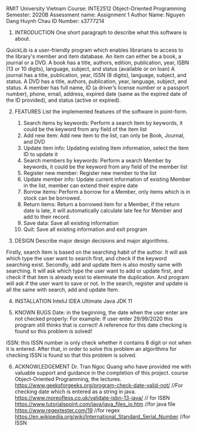 RMIT University Vietnam
Course: INTE2512 Object-Oriented Programming
Semester: 2020B
Assessment name: Assignment 1
Author Name: Nguyen Dang Huynh Chau
ID Number: s3777214

1. INTRODUCTION
One short paragraph to describe what this software is about.

QuickLib is a user-friendly program which enables librarians to access to the library's member and item database. An item can either be a book, a journal or a DVD. A book has a title, authors, edition, publication, year, ISBN (13 or 10 digits), language, subject, and status (available or on loan) A journal has a title, publication, year, ISSN (8 digits), language, subject, and status. A DVD has a title, authors, publication, year, language, subject, and status. A member has full name, ID (a driver’s license number or a passport number), phone, email, address, expired date (same as the expired date of the ID provided), and status (active or expired).

2. FEATURES
List the implemented features of the software in point-form.

    1. Search items by keywords: Perform a search Item by keywords, it could be the keyword from any field of the item list
    2. Add new item: Add new item to the list, can only be Book, Journal, and DVD
    3. Update item info: Updating existing Item information, select the item ID to update it
    4. Search members by keywords: Perform a search Member by keywords, it could be the keyword from any field of the member list
    5. Register new member: Register new member to the list
    6. Update member info: Update current information of existing Member in the list, member can extend their expire date
    7. Borrow items: Perform a borrow for a Member, only items which is in stock can be borrowed.
    8. Return items: Return a borrowed item for a Member, if the return date is late, it will automatically calculate late fee for Member and add to their record.
    9. Save data: Save all existing information
    10. Quit: Save all existing information and exit program

3. DESIGN
Describe major design decisions and major algorithms.

Firstly, search Item is based on the searching habit of the author. It will ask which type the user want to search first, and check if the keyword searching exist.
Secondly, add and update Item is also mostly same with searching. It will ask which type the user want to add or update first, and check if that item is already exist to eleminate the duplication. And program will ask if the user want to save or not. In the search, register and update is all the same with search, add and update Item.

4. INSTALLATION
InteliJ IDEA Ultimate
Java JDK 11


5. KNOWN BUGS
Date: in the beginning, the date when the user enter are not checked properly:
For example: If user enter 29/99/2020 this program still thinks that is correct!
A reference for this date checking is found so this problem is solved!

ISSN: this ISSN number is only check whether it contains 8 digit or not when it is entered.
After that, in order to solve this problem an algorithms for checking ISSN is found so that this problem is solved.


6. ACKNOWLEDGEMENT
Dr. Tran Ngoc Quang who have provided me with valuable support and guidance in the completion of this project.
course Object-Oriented Programming, the lectures.
https://www.geeksforgeeks.org/program-check-date-valid-not/ //For checking date which is entered as a string in java.
https://www.moreofless.co.uk/validate-isbn-13-java/ // for ISBN
https://www.tutorialspoint.com/java/java_files_io.htm //for java file
https://www.regextester.com/19 //for regex
https://en.wikipedia.org/wiki/International_Standard_Serial_Number //for ISSN
